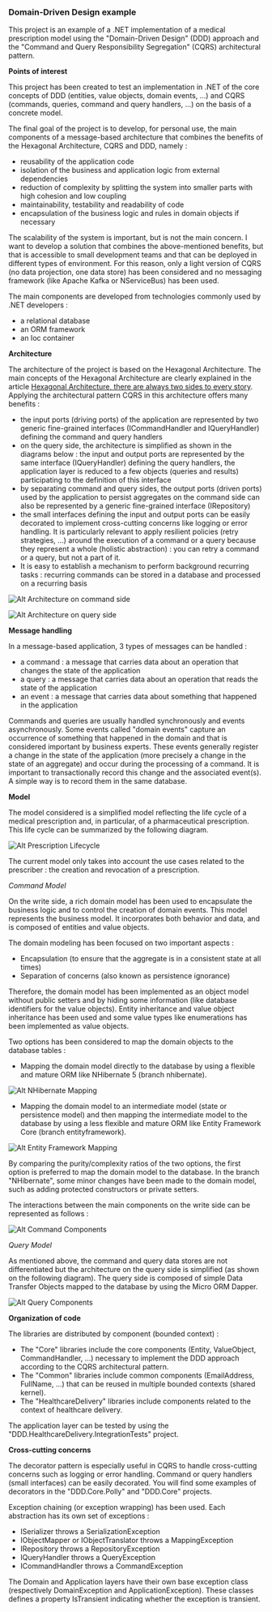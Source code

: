### Domain-Driven Design example

This project is an example of a .NET implementation of a medical prescription model using the "Domain-Driven Design" (DDD) approach  and the "Command and Query Responsibility Segregation" (CQRS) architectural pattern.

**Points of interest**

This project has been created to test an implementation in .NET of the core concepts of DDD (entities, value objects, domain events, ...) and CQRS (commands, queries, command and query handlers, ...) on the basis of a concrete model.

The final goal of the project is to develop, for personal use, the main components of a message-based architecture that combines the benefits of the Hexagonal Architecture, CQRS and DDD, namely :

-	reusability of the application code
-	isolation of the business and application logic from external dependencies
-	reduction of complexity by splitting the system into smaller parts with high cohesion and low coupling
-	maintainability, testability and readability of code
-	encapsulation of the business logic and rules in domain objects if necessary

The scalability of the system is important, but is not the main concern. I want to develop a solution that combines the above-mentioned benefits, but that is accessible to small development teams and that can be deployed in different types of environment. For this reason, only a light version of CQRS (no data projection, one data store) has been considered and no messaging framework (like Apache Kafka or NServiceBus) has been used.

The main components are developed from technologies commonly used by .NET developers :

-	a relational database
-	an ORM framework
-	an Ioc container

**Architecture**

The architecture of the project is based on the Hexagonal Architecture. The main concepts of the Hexagonal Architecture are clearly explained in the article [Hexagonal Architecture, there are always two sides to every story](https://medium.com/ssense-tech/hexagonal-architecture-there-are-always-two-sides-to-every-story-bc0780ed7d9c). Applying the architectural pattern CQRS in this architecture offers many benefits :
-	the input ports (driving ports) of the application are represented by two generic fine-grained interfaces (ICommandHandler and IQueryHandler) defining the command and query handlers 
-	on the query side, the architecture is simplified as shown in the diagrams below : the input and output ports are represented by the same interface (IQueryHandler) defining the query handlers, the application layer is reduced to a few objects (queries and results) participating to the definition of this interface 
-	by separating command and query sides, the output ports (driven ports) used by the application to persist aggregates on the command side can also be represented by a generic fine-grained interface (IRepository)
-	the small interfaces defining the input and output ports can be easily decorated to implement cross-cutting concerns like logging or error handling. It is particularly relevant to apply resilient policies (retry strategies, …) around the execution of a command or a query because they represent a whole (holistic abstraction) : you can retry a command or a query, but not a part of it.
-	It is easy to establish a mechanism to perform background recurring tasks : recurring commands can be stored in a database and processed on a recurring basis

![Alt Architecture on command side](https://github.com/draphyz/DDD/blob/entityframework/Doc/CommandSide.png)

![Alt Architecture on query side](https://github.com/draphyz/DDD/blob/entityframework/Doc/QuerySide.png)

**Message handling**

In a message-based application, 3 types of messages can be handled :

-	a command : a message that carries data about an operation that changes the state of the application
-	a query : a message that carries data about an operation that reads the state of the application
-	an event : a message that carries data about something that happened in the application

Commands and queries are usually handled synchronously and events asynchronously. Some events called "domain events" capture an occurrence of something that happened in the domain and that is considered important by business experts. These events generally register a change in the state of the application (more precisely a change in the state of an aggregate) and occur during the processing of a command. It is important to transactionally record this change and the associated event(s). A simple way is to record them in the same database. 

**Model**

The model considered is a simplified model reflecting the life cycle of a medical prescription and, in particular, of a pharmaceutical prescription. This life cycle can be summarized by the following diagram.

![Alt Prescription Lifecycle](https://github.com/draphyz/DDD/blob/entityframework/Doc/PrescriptionLifecycle.png)

The current model only takes into account the use cases related to the prescriber : the creation and revocation of a prescription.

_Command Model_

On the write side, a rich domain model has been used to encapsulate the business logic and to control the creation of domain events. This model represents the business model. It incorporates both behavior and data, and is composed of entities and value objects. 

The domain modeling has been focused on two important aspects :
-	Encapsulation (to ensure that the aggregate is in a consistent state at all times)
-	Separation of concerns (also known as persistence ignorance)

Therefore, the domain model has been implemented as an object model without public setters and by hiding some information (like database identifiers for the value objects).  Entity inheritance and value object inheritance has been used and some value types like enumerations has been implemented as value objects.

Two options has been considered to map the domain objects to the database tables :
-	Mapping the domain model directly to the database by using a flexible and mature ORM like NHibernate 5 (branch nhibernate).

![Alt NHibernate Mapping](https://github.com/draphyz/DDD/blob/entityframework/Doc/NHibernateMapping.png)

-	Mapping the domain model to an intermediate model (state or persistence model) and then mapping the intermediate model to the database by using a less flexible and mature ORM like Entity Framework Core (branch entityframework).

![Alt Entity Framework Mapping](https://github.com/draphyz/DDD/blob/entityframework/Doc/EntityFrameworkMapping.png)

By comparing the purity/complexity ratios of the two options, the first option is preferred to map the domain model to the database. In the branch "NHibernate", some minor changes have been made to the domain model, such as adding protected constructors or private setters.

The interactions between the main components on the write side can be represented as follows :

![Alt Command Components](https://github.com/draphyz/DDD/blob/entityframework/Doc/CommandComponents.png)

_Query Model_

As mentioned above, the command and query data stores are not differentiated but the architecture on the query side is simplified (as shown on the following diagram). The query side is composed of simple Data Transfer Objects mapped to the database by using the Micro ORM Dapper.

![Alt Query Components](https://github.com/draphyz/DDD/blob/entityframework/Doc/QueryComponents.png)

**Organization of code**

The libraries are distributed by component (bounded context) :

- The "Core" libraries include the core components (Entity, ValueObject, CommandHandler, ...) necessary to implement the DDD approach according to the CQRS architectural pattern.
- The "Common" libraries include common components (EmailAddress, FullName, ...) that can be reused in multiple bounded contexts (shared kernel).
- The "HealthcareDelivery" libraries include components related to the context of healthcare delivery.

The application layer can be tested by using the "DDD.HealthcareDelivery.IntegrationTests" project.

**Cross-cutting concerns**

The decorator pattern is especially useful in CQRS to handle cross-cutting concerns such as logging or error handling. Command or query handlers (small interfaces) can be easily decorated. You will find some examples of decorators in the "DDD.Core.Polly" and "DDD.Core" projects.

Exception chaining (or exception wrapping) has been used. Each abstraction has its own set of exceptions :

- ISerializer throws a SerializationException
- IObjectMapper or IObjectTranslator throws a MappingException
- IRepository throws a RepositoryException
- IQueryHandler throws a QueryException
- ICommandHandler throws a CommandException

The Domain and Application layers have their own base exception class (respectively DomainException and ApplicationException). These classes defines a property IsTransient indicating whether the exception is transient.
